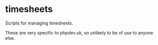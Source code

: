 # timesheets

Scripts for managing timesheets.

These are very specific to phpdev.uk, so unlikely to be of use to anyone else.
